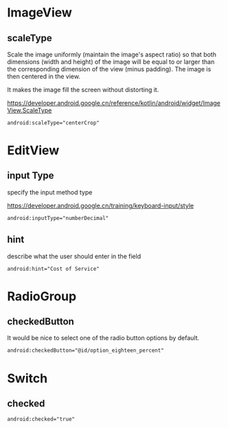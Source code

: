 # ImageView



## scaleType


Scale the image uniformly (maintain the image's aspect ratio) so that both dimensions (width and height) of the image will be equal to or larger than the corresponding dimension of the view (minus padding). The image is then centered in the view.

It makes the image fill the screen without distorting it.

https://developer.android.google.cn/reference/kotlin/android/widget/ImageView.ScaleType

```xml
android:scaleType="centerCrop"
```



# EditView



## input Type

specify the input method type

https://developer.android.google.cn/training/keyboard-input/style

```xml
android:inputType="numberDecimal"
```



## hint

describe what the user should enter in the field

```xml
android:hint="Cost of Service"
```

# RadioGroup
##  checkedButton

It would be nice to select one of the radio button options by default.

```xml
android:checkedButton="@id/option_eighteen_percent"
```



# Switch

## checked

```xml
android:checked="true"
```

